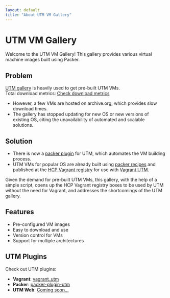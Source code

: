 ```yaml
---
layout: default
title: "About UTM VM Gallery"
---
```


# UTM VM Gallery

Welcome to the UTM VM Gallery! This gallery provides various virtual machine images built using Packer.

## Problem

[UTM gallery](https://mac.getutm.app/gallery/) is heavily used to get pre-built UTM VMs.  
Total download metrics: [Check download metrics](https://tooomm.github.io/github-release-stats/?username=utmapp&repository=vm-downloads)

- However, a few VMs are hosted on archive.org, which provides slow download times.
- The gallery has stopped updating for new OS or new versions of existing OS, citing the unavailability of automated and scalable solutions.

## Solution

- There is now a [packer plugin](https://github.com/naveenrajm7/packer-plugin-utm) for UTM, which automates the VM building process.
- UTM VMs for popular OS are already built using [packer recipes](https://github.com/naveenrajm7/utm-box) and published at the [HCP Vagrant registry](https://portal.cloud.hashicorp.com/vagrant/discover/utm) for use with [Vagrant UTM](https://naveenrajm7.github.io/vagrant_utm/).

Given the demand for pre-built UTM VMs, this gallery, with the help of a simple script, opens up the HCP Vagrant registry boxes to be used by UTM without the need for Vagrant, and addresses the shortcomings of the UTM gallery.

## Features

- Pre-configured VM images
- Easy to download and use
- Version control for VMs
- Support for multiple architectures

## UTM Plugins

Check out UTM plugins:

- **Vagrant**: [vagrant_utm](https://naveenrajm7.github.io/vagrant_utm/)
- **Packer**: [packer-plugin-utm](https://github.com/naveenrajm7/packer-plugin-utm)
- **UTM Web**: [Coming soon...](https://github.com/utmapp/UTM/issues/6767)
